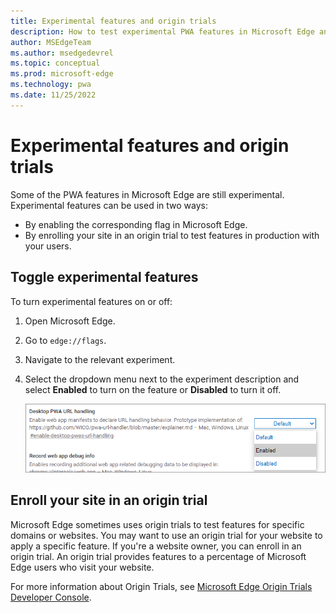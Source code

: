 ```yaml
---
title: Experimental features and origin trials
description: How to test experimental PWA features in Microsoft Edge and enroll your site in origin trials to use these features in production with your users.
author: MSEdgeTeam
ms.author: msedgedevrel
ms.topic: conceptual
ms.prod: microsoft-edge
ms.technology: pwa
ms.date: 11/25/2022
---
```

# Experimental features and origin trials

Some of the PWA features in Microsoft Edge are still experimental. Experimental features can be used in two ways:

*   By enabling the corresponding flag in Microsoft Edge.
*   By enrolling your site in an origin trial to test features in production with your users.


<!-- ====================================================================== -->
## Toggle experimental features

To turn experimental features on or off:

1.  Open Microsoft Edge.
1.  Go to `edge://flags`.
1.  Navigate to the relevant experiment.
1.  Select the dropdown menu next to the experiment description and select **Enabled** to turn on the feature or **Disabled** to turn it off.

    ![Select Enabled to turn on an experiment](./origin-trials-images/turn-on-experimental-flag.png)


<!-- ====================================================================== -->
## Enroll your site in an origin trial

Microsoft Edge sometimes uses origin trials to test features for specific domains or websites. You may want to use an origin trial for your website to apply a specific feature. If you're a website owner, you can enroll in an origin trial. An origin trial provides features to a percentage of Microsoft Edge users who visit your website.

For more information about Origin Trials, see [Microsoft Edge Origin Trials Developer Console](https://developer.microsoft.com/microsoft-edge/origin-trials).
